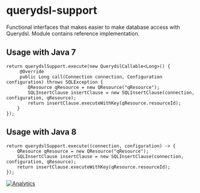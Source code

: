 querydsl-support
================

Functional interfaces that makes easier to make database access with Querydsl. Module contains reference 
implementation.

## Usage with Java 7

```
return querydslSupport.execute(new QuerydslCallable<Long>() {
     @Override
     public Long call(Connection connection, Configuration configuration) throws SQLException {
        QResource qResource = new QResource("qResource");
        SQLInsertClause insertClause = new SQLInsertClause(connection, configuration, qResource);
        return insertClause.executeWithKey(qResource.resourceId);
    }
});
```

## Usage with Java 8

```
return querydslSupport.execute((connection, configuration) -> {
    QResource qResource = new QResource("qResource");
    SQLInsertClause insertClause = new SQLInsertClause(connection, configuration, qResource);
    return insertClause.executeWithKey(qResource.resourceId);
});
```

[![Analytics](https://ga-beacon.appspot.com/UA-15041869-4/everit-org/querydsl-support)](https://github.com/igrigorik/ga-beacon)
